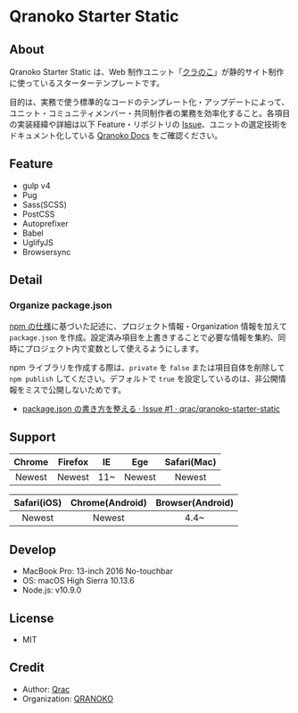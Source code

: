 # Qranoko Starter Static

## About

Qranoko Starter Static は、Web 制作ユニット「[クラのこ](https://qranoko.jp/)」が静的サイト制作に使っているスターターテンプレートです。

目的は、実務で使う標準的なコードのテンプレート化・アップデートによって、ユニット・コミュニティメンバー・共同制作者の業務を効率化すること。各項目の実装経緯や詳細は以下 Feature・リポジトリの [Issue](https://github.com/qrac/qranoko-starter-static/issues)、ユニットの選定技術をドキュメント化している [Qranoko Docs](https://docs.qranoko.jp/) をご確認ください。

## Feature

- gulp v4
- Pug
- Sass(SCSS)
- PostCSS
- Autoprefixer
- Babel
- UglifyJS
- Browsersync

## Detail

### Organize package.json

[npm の仕様](https://docs.npmjs.com/files/package.json)に基づいた記述に、プロジェクト情報・Organization 情報を加えて `package.json` を作成。設定済み項目を上書きすることで必要な情報を集約、同時にプロジェクト内で変数として使えるようにします。

npm ライブラリを作成する際は、`private` を `false` または項目自体を削除して `npm publish` してください。デフォルトで `true` を設定しているのは、非公開情報をミスで公開しないためです。

- [package.json の書き方を整える · Issue #1 · qrac/qranoko-starter-static](https://github.com/qrac/qranoko-starter-static/issues/1)

## Support

| Chrome | Firefox | IE  |  Ege   | Safari(Mac) |
| :----: | :-----: | :-: | :----: | :---------: |
| Newest | Newest  | 11~ | Newest |   Newest    |

| Safari(iOS) | Chrome(Android) | Browser(Android) |
| :---------: | :-------------: | :--------------: |
|   Newest    |     Newest      |       4.4~       |

## Develop

- MacBook Pro: 13-inch 2016 No-touchbar
- OS: macOS High Sierra 10.13.6
- Node.js: v10.9.0

## License

- MIT

## Credit

- Author: [Qrac](https://qrac.jp)
- Organization: [QRANOKO](https://qranoko.jp)
